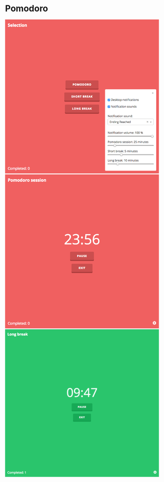 # Pomodoro

![Screenshot 1](./docs/screenshot1.png?raw=true "Optional Title")
![Screenshot 2](./docs/screenshot2.png?raw=true "Optional Title")
![Screenshot 3](./docs/screenshot3.png?raw=true "Optional Title")
